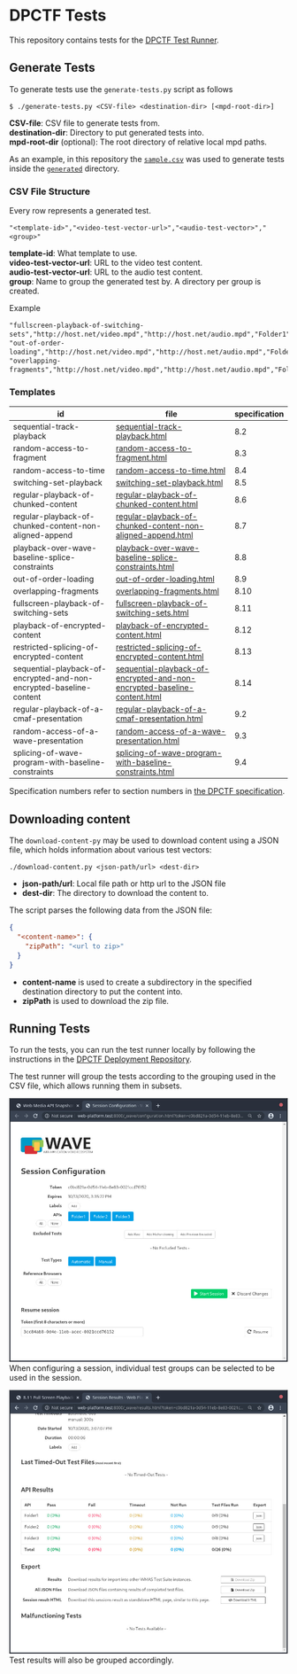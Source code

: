 # DPCTF Tests

This repository contains tests for the [DPCTF Test
Runner](https://github.com/cta-wave/dpctf-test-runner).

## Generate Tests

To generate tests use the `generate-tests.py` script as follows

```
$ ./generate-tests.py <CSV-file> <destination-dir> [<mpd-root-dir>]
```

**CSV-file**: CSV file to generate tests from.  
**destination-dir**: Directory to put generated tests into.  
**mpd-root-dir** (optional): The root directory of relative local mpd paths.

As an example, in this repository the [`sample.csv`](./sample.csv) was used to generate tests inside the [`generated`](./generated) directory.

### CSV File Structure

Every row represents a generated test.

```csv
"<template-id>","<video-test-vector-url>","<audio-test-vector>","<group>"
```

**template-id**: What template to use.  
**video-test-vector-url**: URL to the video test content.  
**audio-test-vector-url**: URL to the audio test content.  
**group**: Name to group the generated test by. A directory per group is created.

Example

```csv
"fullscreen-playback-of-switching-sets","http://host.net/video.mpd","http://host.net/audio.mpd","Folder1"
"out-of-order-loading","http://host.net/video.mpd","http://host.net/audio.mpd","Folder2"
"overlapping-fragments","http://host.net/video.mpd","http://host.net/audio.mpd","Folder1"
```

### Templates

| id                                                                  | file                                                                                                                                                   | specification |
| ------------------------------------------------------------------- | ------------------------------------------------------------------------------------------------------------------------------------------------------ | ------------- |
| sequential-track-playback                                           | [sequential-track-playback.html](./sequential-track-playback.html)                                                                                     | 8.2           |
| random-access-to-fragment                                           | [random-access-to-fragment.html](./random-access-to-fragment.html)                                                                                     | 8.3           |
| random-access-to-time                                               | [random-access-to-time.html](./random-access-to-time.html)                                                                                             | 8.4           |
| switching-set-playback                                              | [switching-set-playback.html](./switching-set-playback.html)                                                                                           | 8.5           |
| regular-playback-of-chunked-content                                 | [regular-playback-of-chunked-content.html](./regular-playback-of-chunked-content.html)                                                                 | 8.6           |
| regular-playback-of-chunked-content-non-aligned-append              | [regular-playback-of-chunked-content-non-aligned-append.html](./regular-playback-of-chunked-content-non-aligned-append.html)                           | 8.7           |
| playback-over-wave-baseline-splice-constraints                      | [playback-over-wave-baseline-splice-constraints.html](./playback-over-wave-baseline-splice-constraints.html)                                           | 8.8           |
| out-of-order-loading                                                | [out-of-order-loading.html](./out-of-order-loading.html)                                                                                               | 8.9           |
| overlapping-fragments                                               | [overlapping-fragments.html](./overlapping-fragments.html)                                                                                             | 8.10          |
| fullscreen-playback-of-switching-sets                               | [fullscreen-playback-of-switching-sets.html](./fullscreen-playback-of-switching-sets.html)                                                             | 8.11          |
| playback-of-encrypted-content                                       | [playback-of-encrypted-content.html](./playback-of-encrypted-content.html)                                                                             | 8.12          |
| restricted-splicing-of-encrypted-content                            | [restricted-splicing-of-encrypted-content.html](./restricted-splicing-of-encrypted-content.html)                                                       | 8.13          |
| sequential-playback-of-encrypted-and-non-encrypted-baseline-content | [sequential-playback-of-encrypted-and-non-encrypted-baseline-content.html](./sequential-playback-of-encrypted-and-non-encrypted-baseline-content.html) | 8.14          |
| regular-playback-of-a-cmaf-presentation                             | [regular-playback-of-a-cmaf-presentation.html](./regular-playback-of-a-cmaf-presentation.html)                                                         | 9.2           |
| random-access-of-a-wave-presentation                                | [random-access-of-a-wave-presentation.html](./random-access-of-a-wave-presentation.html)                                                               | 9.3           |
| splicing-of-wave-program-with-baseline-constraints                  | [splicing-of-wave-program-with-baseline-constraints.html](./splicing-of-wave-program-with-baseline-constraints.html)                                   | 9.4           |

Specification numbers refer to section numbers in [the DPCTF specification](https://cdn.cta.tech/cta/media/media/resources/standards/pdfs/cta-5003-final.pdf).

## Downloading content

The `download-content-py` may be used to download content using a JSON file,
which holds information about various test vectors:

```
./download-content.py <json-path/url> <dest-dir>
```

- **json-path/url**: Local file path or http url to the JSON file
- **dest-dir**: The directory to download the content to.

The script parses the following data from the JSON file:

```json
{
  "<content-name>": {
    "zipPath": "<url to zip>"
  }
}
```

- **content-name** is used to create a subdirectory in the specified
  destination directory to put the content into.
- **zipPath** is used to download the zip file.

## Running Tests

To run the tests, you can run the test runner locally by following the
instructions in the [DPCTF Deployment
Repository](https://github.com/cta-wave/dpctf-deploy).

The test runner will group the tests according to the grouping used in the CSV file, which allows running them in subsets.

![](./session-config.jpg)
When configuring a session, individual test groups can be selected to be used in the session.

![](./session-results.jpg)
Test results will also be grouped accordingly.
